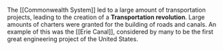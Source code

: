 The [[Commonwealth System]] led to a large amount of transportation projects, leading to the creation of a **Transportation revolution**. Large amounts of charters were granted for the building of roads and canals. An example of this was the [[Erie Canal]], considered by many to be the first great engineering project of the United States.